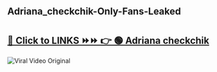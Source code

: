 
 ## Adriana_checkchik-Only-Fans-Leaked

# <h2><a href="https://clipsfans.com/Adriana_checkchik&ref=git">🔗 Click to LINKS ⏩⏩ 👉 🟢 Adriana checkchik </a></h2>

<a href="https://clipsfans.com/Adriana_checkchik&ref=git" rel="nofollow" data-target="animated-image.originalLink"><img src="https://i.ibb.co.com/xMMVF88/686577567.gif" alt="Viral Video Original" style="max-width: 100%; display: inline-block;" data-target="animated-image.originalImage"></a>
